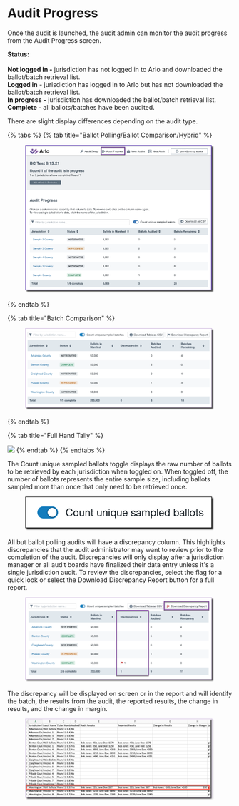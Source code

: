 # Audit Progress

Once the audit is launched, the audit admin can monitor the audit progress from the Audit Progress screen.

**Status:**\
\
**Not logged in -** jurisdiction has not logged in to Arlo and downloaded the ballot/batch retrieval list.\
**Logged in** -  jurisdiction has  logged in to Arlo but has not downloaded the ballot/batch retrieval list.\
**In progress -** jurisdiction has downloaded the ballot/batch retrieval list.\
**Complete -** all ballots/batches have been audited.

There are slight display differences depending on the audit type.

{% tabs %}
{% tab title="Ballot Polling/Ballot Comparison/Hybrid" %}
<figure><img src="../.gitbook/assets/image (2) (1).png" alt=""><figcaption></figcaption></figure>
{% endtab %}

{% tab title="Batch Comparison" %}
<figure><img src="../.gitbook/assets/image (105).png" alt=""><figcaption></figcaption></figure>
{% endtab %}

{% tab title="Full Hand Tally" %}


![](https://lh4.googleusercontent.com/CPqmItHfNSmNcNNFZAeZPsIeRNoLoTSrGmV6Q3_S44_wO4ytHPrb7f_3O3QOVACswlaYWRGb8nBQSPAZHWR0zSiNuLxbrNQuU9RzCDdpO4n1yZDWJ2AQSUtWPKiKVRv9JJVeeGiR)
{% endtab %}
{% endtabs %}

The Count unique sampled ballots toggle displays the raw number of ballots to be retrieved by each jurisdiction when toggled on.  When toggled off, the number of ballots represents the entire sample size, including ballots sampled more than once that only need to be retrieved once.

<figure><img src="../.gitbook/assets/image (6) (1).png" alt=""><figcaption></figcaption></figure>

All but ballot polling audits will have a discrepancy column. This highlights discrepancies that the audit administrator may want to review prior to the completion of the audit. Discrepancies will only display after a jurisdiction manager or all audit boards have finalized their data entry unless it's a single jurisdiction audit. To review the discrepancies, select the flag for a quick look or select the Download Discrepancy Report button for a full report.&#x20;

<figure><img src="../.gitbook/assets/image (106).png" alt=""><figcaption></figcaption></figure>

The discrepancy will be displayed on screen or in the report and will identify the batch, the results from the audit, the reported results, the change in results, and the change in margin.

<figure><img src="../.gitbook/assets/image (107).png" alt=""><figcaption></figcaption></figure>
